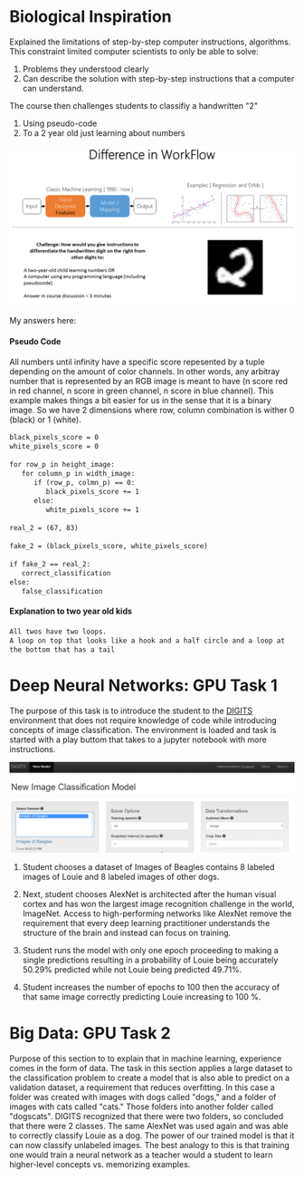 # Biological Inspiration
Explained the limitations of step-by-step computer instructions, algorithms. 
This constraint limited computer scientists to only be able to solve:
1. Problems they understood clearly
2. Can describe the solution with step-by-step instructions that a computer can understand.

The course then challenges students to classifiy a handwritten "2"
1. Using pseudo-code
2. To a 2 year old just learning about numbers

![](../images/challenge.png)

My answers here:
#### Pseudo Code

All numbers until infinity have a specific score repesented by a tuple depending on the amount of color channels.
In other words, any arbitray number that is represented by an RGB image is meant to have (n score red in red channel, n score in green channel, n score in blue channel).
This example makes things a bit easier for us in the sense that it is a binary image.
So we have 2 dimensions where row, column combination is wither 0 (black) or 1 (white).

```stdin
black_pixels_score = 0
white_pixels_score = 0

for row_p in height_image:
   for column_p in width_image:
      if (row_p, colmn_p) == 0:
         black_pixels_score += 1
      else:
         white_pixels_score += 1

real_2 = (67, 83)

fake_2 = (black_pixels_score, white_pixels_score)

if fake_2 == real_2:
   correct_classification
else:
   false_classification

```

#### Explanation to two year old kids

```stdin
All twos have two loops. 
A loop on top that looks like a hook and a half circle and a loop at the bottom that has a tail
```

# Deep Neural Networks: GPU Task 1

The purpose of this task is to introduce the student to the [DIGITS](https://developer.nvidia.com/digits) environment that does not require knowledge of code while introducing concepts of image classification.
The environment is loaded and task is started with a play buttom that takes to a jupyter notebook with more instructions.

![](../images/IntroDigits.png)


1. Student chooses a dataset of Images of Beagles contains 8 labeled images of Louie and 8 labeled images of other dogs.

2. Next, student chooses AlexNet is architected after the human visual cortex and has won the largest image recognition challenge in the world, ImageNet. Access to high-performing networks like AlexNet remove the requirement that every deep learning practitioner understands the structure of the brain and instead can focus on training.

3. Student runs the model with only one epoch proceeding to making a single predictions resulting in a probability of Louie being accurately 50.29% predicted while not Louie being predicted 49.71%.

4. Student increases the number of epochs to 100 then the accuracy of that same image correctly predicting Louie increasing to 100 %.

# Big Data: GPU Task 2

Purpose of this section to to explain that in machine learning, experience comes in the form of data. The task in this section applies a large dataset to the classification problem to create a model that is also able to predict on a validation dataset, a requirement that reduces overfitting. 
In this case a folder was created with images with dogs called "dogs," and a folder of images with cats called "cats." Those folders into another folder called "dogscats". DIGITS recognized that there were two folders, so concluded that there were 2 classes. 
The same AlexNet was used again and was able to correctly classify Louie as a dog. The power of our trained model is that it can now classify unlabeled images.
The best analogy to this is that training one would train a neural network as a teacher would a student to learn higher-level concepts vs. memorizing examples. 



